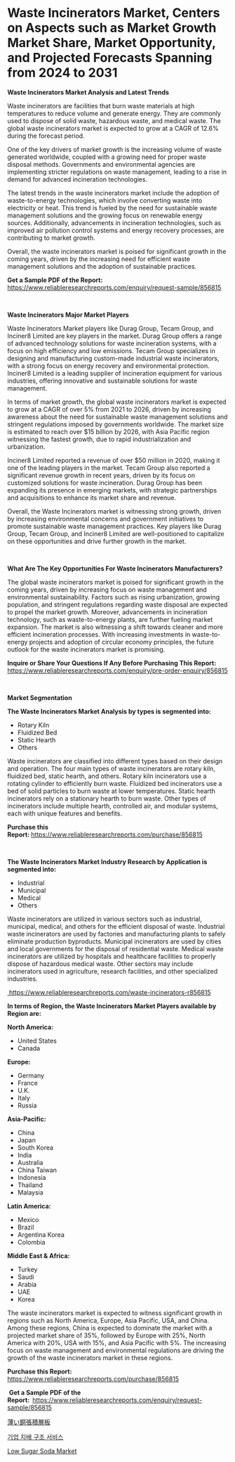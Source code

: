 <p><h1>Waste Incinerators Market, Centers on Aspects such as Market Growth Market Share, Market Opportunity, and Projected Forecasts Spanning from 2024 to 2031</h1></p><p><strong>Waste Incinerators Market Analysis and Latest Trends</strong></p>
<p><p>Waste incinerators are facilities that burn waste materials at high temperatures to reduce volume and generate energy. They are commonly used to dispose of solid waste, hazardous waste, and medical waste. The global waste incinerators market is expected to grow at a CAGR of 12.6% during the forecast period. </p><p>One of the key drivers of market growth is the increasing volume of waste generated worldwide, coupled with a growing need for proper waste disposal methods. Governments and environmental agencies are implementing stricter regulations on waste management, leading to a rise in demand for advanced incineration technologies.</p><p>The latest trends in the waste incinerators market include the adoption of waste-to-energy technologies, which involve converting waste into electricity or heat. This trend is fueled by the need for sustainable waste management solutions and the growing focus on renewable energy sources. Additionally, advancements in incineration technologies, such as improved air pollution control systems and energy recovery processes, are contributing to market growth.</p><p>Overall, the waste incinerators market is poised for significant growth in the coming years, driven by the increasing need for efficient waste management solutions and the adoption of sustainable practices.</p></p>
<p><strong>Get a Sample PDF of the Report:&nbsp;</strong> <a href="https://www.reliableresearchreports.com/enquiry/request-sample/856815">https://www.reliableresearchreports.com/enquiry/request-sample/856815</a></p>
<p>&nbsp;</p>
<p><strong>Waste Incinerators Major Market Players</strong></p>
<p><p>Waste Incinerators Market players like Durag Group, Tecam Group, and Inciner8 Limited are key players in the market. Durag Group offers a range of advanced technology solutions for waste incineration systems, with a focus on high efficiency and low emissions. Tecam Group specializes in designing and manufacturing custom-made industrial waste incinerators, with a strong focus on energy recovery and environmental protection. Inciner8 Limited is a leading supplier of incineration equipment for various industries, offering innovative and sustainable solutions for waste management.</p><p>In terms of market growth, the global waste incinerators market is expected to grow at a CAGR of over 5% from 2021 to 2026, driven by increasing awareness about the need for sustainable waste management solutions and stringent regulations imposed by governments worldwide. The market size is estimated to reach over $15 billion by 2026, with Asia Pacific region witnessing the fastest growth, due to rapid industrialization and urbanization.</p><p>Inciner8 Limited reported a revenue of over $50 million in 2020, making it one of the leading players in the market. Tecam Group also reported a significant revenue growth in recent years, driven by its focus on customized solutions for waste incineration. Durag Group has been expanding its presence in emerging markets, with strategic partnerships and acquisitions to enhance its market share and revenue.</p><p>Overall, the Waste Incinerators market is witnessing strong growth, driven by increasing environmental concerns and government initiatives to promote sustainable waste management practices. Key players like Durag Group, Tecam Group, and Inciner8 Limited are well-positioned to capitalize on these opportunities and drive further growth in the market.</p></p>
<p>&nbsp;</p>
<p><strong>What Are The Key Opportunities For Waste Incinerators Manufacturers?</strong></p>
<p><p>The global waste incinerators market is poised for significant growth in the coming years, driven by increasing focus on waste management and environmental sustainability. Factors such as rising urbanization, growing population, and stringent regulations regarding waste disposal are expected to propel the market growth. Moreover, advancements in incineration technology, such as waste-to-energy plants, are further fueling market expansion. The market is also witnessing a shift towards cleaner and more efficient incineration processes. With increasing investments in waste-to-energy projects and adoption of circular economy principles, the future outlook for the waste incinerators market is promising.</p></p>
<p><strong>Inquire or Share Your Questions If Any Before Purchasing This Report:</strong> <a href="https://www.reliableresearchreports.com/enquiry/pre-order-enquiry/856815">https://www.reliableresearchreports.com/enquiry/pre-order-enquiry/856815</a></p>
<p>&nbsp;</p>
<p><strong>Market Segmentation</strong></p>
<p><strong>The Waste Incinerators Market Analysis by types is segmented into:</strong></p>
<p><ul><li>Rotary Kiln</li><li>Fluidized Bed</li><li>Static Hearth</li><li>Others</li></ul></p>
<p><p>Waste incinerators are classified into different types based on their design and operation. The four main types of waste incinerators are rotary kiln, fluidized bed, static hearth, and others. Rotary kiln incinerators use a rotating cylinder to efficiently burn waste. Fluidized bed incinerators use a bed of solid particles to burn waste at lower temperatures. Static hearth incinerators rely on a stationary hearth to burn waste. Other types of incinerators include multiple hearth, controlled air, and modular systems, each with unique features and benefits.</p></p>
<p><strong>Purchase this Report:&nbsp;</strong><a href="https://www.reliableresearchreports.com/purchase/856815">https://www.reliableresearchreports.com/purchase/856815</a></p>
<p>&nbsp;</p>
<p><strong>The Waste Incinerators Market Industry Research by Application is segmented into:</strong></p>
<p><ul><li>Industrial</li><li>Municipal</li><li>Medical</li><li>Others</li></ul></p>
<p><p>Waste incinerators are utilized in various sectors such as industrial, municipal, medical, and others for the efficient disposal of waste. Industrial waste incinerators are used by factories and manufacturing plants to safely eliminate production byproducts. Municipal incinerators are used by cities and local governments for the disposal of residential waste. Medical waste incinerators are utilized by hospitals and healthcare facilities to properly dispose of hazardous medical waste. Other sectors may include incinerators used in agriculture, research facilities, and other specialized industries.</p></p>
<p><a href="https://www.reliableresearchreports.com/waste-incinerators-r856815">&nbsp;https://www.reliableresearchreports.com/waste-incinerators-r856815</a></p>
<p><strong>In terms of Region, the Waste Incinerators Market Players available by Region are:</strong></p>
<p>
    <p> <strong> North America: </strong>
        <ul>
            <li>United States</li>
            <li>Canada</li>
        </ul>
        </p> 
    <p> <strong> Europe: </strong>
        <ul>
            <li>Germany</li>
            <li>France</li>
            <li>U.K.</li>
            <li>Italy</li>
            <li>Russia</li>
        </ul>
        </p> 
    <p> <strong> Asia-Pacific: </strong>
        <ul>
            <li>China</li>
            <li>Japan</li>
            <li>South Korea</li>
            <li>India</li>
            <li>Australia</li>
            <li>China Taiwan</li>
            <li>Indonesia</li>
            <li>Thailand</li>
            <li>Malaysia</li>
        </ul>
        </p> 
    <p> <strong> Latin America: </strong>
        <ul>
            <li>Mexico</li>
            <li>Brazil</li>
            <li>Argentina Korea</li>
            <li>Colombia</li>
        </ul>
        </p> 
    <p> <strong> Middle East & Africa: </strong>
        <ul>
            <li>Turkey</li>
            <li>Saudi</li>
            <li>Arabia</li>
            <li>UAE</li>
            <li>Korea</li>
        </ul>
    </p>
    </p>
<p><p>The waste incinerators market is expected to witness significant growth in regions such as North America, Europe, Asia Pacific, USA, and China. Among these regions, China is expected to dominate the market with a projected market share of 35%, followed by Europe with 25%, North America with 20%, USA with 15%, and Asia Pacific with 5%. The increasing focus on waste management and environmental regulations are driving the growth of the waste incinerators market in these regions.</p></p>
<p><strong>Purchase this Report: </strong><a href="https://www.reliableresearchreports.com/purchase/856815">https://www.reliableresearchreports.com/purchase/856815</a></p>
<p>&nbsp;<strong>Get a Sample PDF of the Report:&nbsp;&nbsp;</strong><a href="https://www.reliableresearchreports.com/enquiry/request-sample/856815">https://www.reliableresearchreports.com/enquiry/request-sample/856815</a></p>
<p><strong></strong></p>
<p><p><a href="https://github.com/zekaoe592392/Market-Research-Report-List-1/blob/main/800933228608.md">薄い銅張積層板</a></p><p><a href="https://github.com/crfsywufhm81415/Market-Research-Report-List-1/blob/main/235523726153.md">기업 지배 구조 서비스</a></p><p><a href="https://boundless-drawbridge-702.notion.site/Low-Sugar-Soda-Market-The-Key-To-Successful-Business-Strategy-Forecast-Till-2031-d31ce0e78ec94eb89e18ee96dce15240">Low Sugar Soda Market</a></p></p>